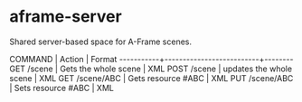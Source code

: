 # aframe-server
Shared server-based space for A-Frame scenes.


COMMAND    | Action                   | Format
-----------+--------------------------+--------
GET /scene | Gets the whole scene     | XML
POST /scene | updates the whole scene | XML
GET /scene/ABC | Gets resource #ABC   | XML
PUT /scene/ABC | Sets resource #ABC   | XML 

